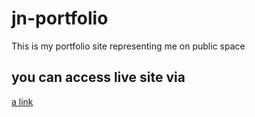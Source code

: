 # jn-portfolio
This is my portfolio site representing me on public space

## you can access live site via
[a link](http://julesntare.netlify.app/)